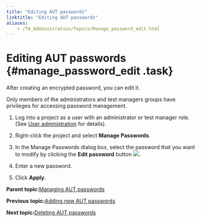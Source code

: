```yaml
--- 
title: "Editing AUT passwords"
linktitle: "Editing AUT passwords"
aliases: 
    - /TA_Administration/Topics/Manage_password_edit.html
---
```

# Editing AUT passwords {#manage_password_edit .task}

After creating an encrypted password, you can edit it.

Only members of the administrators and test managers groups have privileges for accessing password management.

1.  Log into a project as a user with an administrator or test manager role. \(See [User administration](User_administration.html) for details\).

2.  Right-click the project and select **Manage Passwords**.

3.  In the Manage Passwords dialog box, select the password that you want to modify by clicking the **Edit password** button ![](../Images/Edit_password_btn.png).

4.  Enter a new password.

5.  Click **Apply**.


**Parent topic:**[Managing AUT passwords](../../TA_Administration/Topics/Manage_password.html)

**Previous topic:**[Adding new AUT passwords](../../TA_Administration/Topics/Manage_password_add.html)

**Next topic:**[Deleting AUT passwords](../../TA_Administration/Topics/Manage_password_delete.html)

